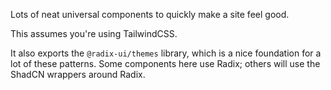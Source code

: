 Lots of neat universal components to quickly make a site feel good.

This assumes you're using TailwindCSS.

It also exports the `@radix-ui/themes` library, which is a nice foundation for a lot of these patterns. Some components here use Radix; others will use the ShadCN wrappers around Radix.